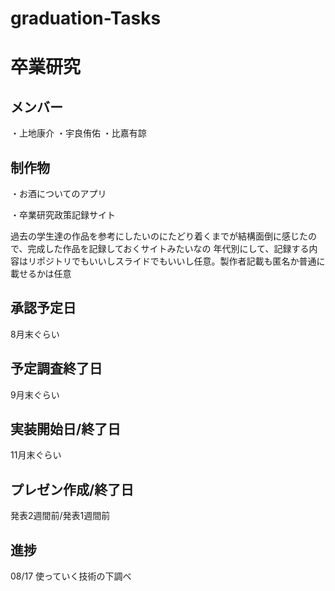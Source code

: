 # graduation-Tasks

# 卒業研究

## メンバー

・上地康介
・宇良侑佑
・比嘉有諒

## 制作物

・お酒についてのアプリ

・卒業研究政策記録サイト

過去の学生達の作品を参考にしたいのにたどり着くまでが結構面倒に感じたので、完成した作品を記録しておくサイトみたいなの
年代別にして、記録する内容はリポジトリでもいいしスライドでもいいし任意。製作者記載も匿名か普通に載せるかは任意

## 承認予定日
8月末ぐらい

## 予定調査終了日
9月末ぐらい

## 実装開始日/終了日
11月末ぐらい

## プレゼン作成/終了日
発表2週間前/発表1週間前

## 進捗
08/17  使っていく技術の下調べ
